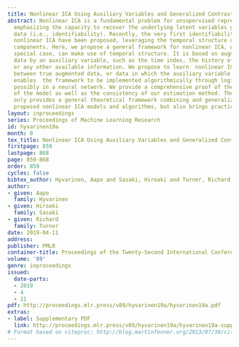 ```yaml
---
title: Nonlinear ICA Using Auxiliary Variables and Generalized Contrastive Learning
abstract: Nonlinear ICA is a fundamental problem for unsupervised representation learning,
  emphasizing the capacity to recover the underlying latent variables generating the
  data (i.e., identifiability). Recently, the very first identifiability proofs for
  nonlinear ICA have been proposed, leveraging the temporal structure of the independent
  components. Here, we propose a general framework for nonlinear ICA, which, as a
  special case, can make use of temporal structure. It is based on augmenting the
  data by an auxiliary variable, such as the time index, the history of the time series,
  or any other available information. We propose to learn  nonlinear ICA by discriminating
  between true augmented data, or data in which the auxiliary variable has been randomized.  This
  enables  the framework to be implemented algorithmically through logistic regression,
  possibly in a neural network. We provide a comprehensive proof of the identifiability
  of the model as well as the consistency of our estimation method. The approach not
  only provides a general theoretical framework combining and generalizing  previously
  proposed nonlinear ICA models and algorithms, but also brings practical advantages.
layout: inproceedings
series: Proceedings of Machine Learning Research
id: hyvarinen19a
month: 0
tex_title: Nonlinear ICA Using Auxiliary Variables and Generalized Contrastive Learning
firstpage: 859
lastpage: 868
page: 859-868
order: 859
cycles: false
bibtex_author: Hyvarinen, Aapo and Sasaki, Hiroaki and Turner, Richard
author:
- given: Aapo
  family: Hyvarinen
- given: Hiroaki
  family: Sasaki
- given: Richard
  family: Turner
date: 2019-04-11
address: 
publisher: PMLR
container-title: Proceedings of the Twenty-Second International Conference on Artificial Intelligence and Statistics
volume: '89'
genre: inproceedings
issued:
  date-parts:
  - 2019
  - 4
  - 11
pdf: http://proceedings.mlr.press/v89/hyvarinen19a/hyvarinen19a.pdf
extras:
- label: Supplementary PDF
  link: http://proceedings.mlr.press/v89/hyvarinen19a/hyvarinen19a-supp.pdf
# Format based on citeproc: http://blog.martinfenner.org/2013/07/30/citeproc-yaml-for-bibliographies/
---
```

